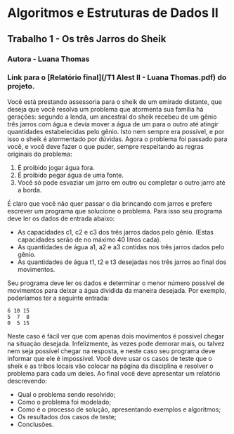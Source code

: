 # Algoritmos e Estruturas de Dados II
## Trabalho 1 - Os três Jarros do Sheik
### Autora - Luana Thomas
### Link para o [Relatório final](/T1 Alest II - Luana Thomas.pdf) do projeto.

Você está prestando assessoria para o sheik de um emirado distante, que deseja que você resolva um problema que atormenta sua família há gerações: segundo a lenda, um ancestral do sheik recebeu de um gênio três jarros com água e devia mover a água de um para o outro até atingir quantidades estabelecidas pelo gênio. Isto nem sempre era possível, e por isso o sheik é atormentado por dúvidas.
Agora o problema foi passado para você, e você deve fazer o que puder, sempre respeitando as regras originais do problema:
  
  1. É proibido jogar água fora.
  2. É proibido pegar água de uma fonte.
  3. Você só pode esvaziar um jarro em outro ou completar o outro jarro até a borda.

É claro que você não quer passar o dia brincando com jarros e prefere escrever um programa que solucione o problema. Para isso seu programa deve ler os dados de entrada abaixo:

  - As capacidades c1, c2 e c3 dos três jarros dados pelo gênio. (Estas capacidades serão de no máximo 40 litros cada).
  - As quantidades de água a1, a2 e a3 contidas nos três jarros dados pelo gênio.
  - As quantidades de água t1, t2 e t3 desejadas nos três jarros ao final dos movimentos.
  
Seu programa deve ler os dados e determinar o menor número possível de movimentos para deixar a água dividida da maneira desejada.
Por exemplo, poderíamos ter a seguinte entrada:
 ```
 6 10 15
 5  7  8
 0  5 15
 ```
Neste caso é fácil ver que com apenas dois movimentos é possível chegar na situaçào desejada.
Infelizmente, às vezes pode demorar mais, ou talvez nem seja possível chegar na resposta, e neste caso seu programa deve informar que ele é impossível.
Você deve usar os casos de teste que o sheik e as tribos locais vão colocar na página da disciplina e resolver o problema para cada um deles. Ao final você deve apresentar um relatório descrevendo:
  - Qual o problema sendo resolvido;
  - Como o problema foi modelado;
  - Como é o processo de solução, apresentando exemplos e algoritmos;
  - Os resultados dos casos de teste;
  - Conclusões.

